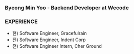 ### Byeong Min Yoo - Backend Developer at Wecode

### EXPERIENCE
- 현) Software Engineer, Gracefulrain
- 전) Software Engineer, Indent Corp
- 전) Software Engineer Intern, Cher Ground
